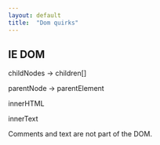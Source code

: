 ```yaml
---
layout: default
title:  "Dom quirks"
---
```


## IE DOM

childNodes -> children[]

parentNode -> parentElement

innerHTML

innerText

Comments and text are not part of the DOM.


